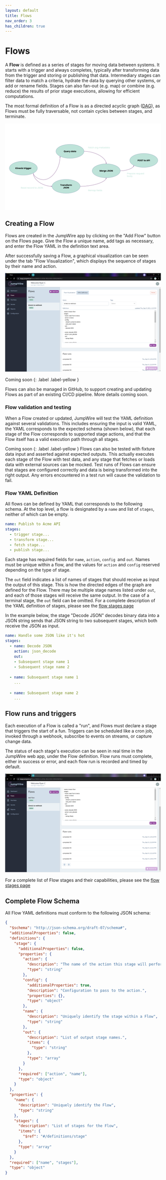 ```yaml
---
layout: default
title: Flows
nav_order: 3
has_children: true
---
```


# Flows

A **Flow** is defined as a series of stages for moving data between systems. It starts with a trigger and always completes, typically after transforming data from the trigger and storing or publishing that data. Intermediary stages can filter data to match a criteria, hydrate the data by querying other systems, or add or rename fields. Stages can also fan-out (e.g. map) or combine (e.g. reduce) the results of prior stage executions, allowing for efficient computations.

The most formal definition of a Flow is as a directed acyclic graph ([DAG](https://en.wikipedia.org/wiki/Directed_acyclic_graph)), as Flows must be fully traversable, not contain cycles between stages, and terminate.

![](../../assets/images/Flows.svg)

## Creating a Flow

Flows are created in the JumpWire app by clicking on the "Add Flow" button on the Flows page. Give the Flow a unique name, add tags as necessary, and enter the Flow YAML in the definition text area.

After successfully saving a Flow, a graphical visualization can be seen under the tab "Flow Visualization", which displays the sequence of stages by their name and action.

![](../../assets/images/flows_page.png)

Coming soon
{: .label .label-yellow }

Flows can also be managed in GitHub, to support creating and updating Flows as part of an existing CI/CD pipeline. More details coming soon.

### Flow validation and testing

When a Flow created or updated, JumpWire will test the YAML definition against several validations. This includes ensuring the input is valid YAML, the YAML corresponds to the expected schema (shown below), that each stage of the Flow corresponds to supported stage actions, and that the Flow itself has a valid execution path through all stages.

Coming soon
{: .label .label-yellow }
Flows can also be tested with fixture data input and asserted against expected outputs. This actually executes each stage of the Flow with test data, and any stage that fetches or loads data with external sources can be mocked. Test runs of Flows can ensure that stages are configured correctly and data is being transformed into the right output. Any errors encountered in a test run will cause the validation to fail.

### Flow YAML Definition

All flows can be defined by YAML that corresponds to the following schema. At the top level, a flow is designated by a `name` and list of `stages`, neither of which can be empty.

```yaml
name: Publish to Acme API
stages:
  - trigger stage...
  - transform stage...
  - fetch stage...
  - publish stage...
```

Each stage has required fields for `name`, `action`, `config `and `out`. Names must be unique within a flow, and the values for `action` and `config` reserved depending on the type of stage.

The `out` field indicates a list of names of stages that should receive as input the output of this stage. This is how the directed edges of the graph are defined for the Flow. There may be multiple stage names listed under `out`, and each of those stages will receive the same output. In the case of a terminal stage, the `out` field can be omitted. For a complete description of the YAML definition of stages, please see the [flow stages page](stages)

In the example below, the stage "Decode JSON" decodes binary data into a JSON string sends that JSON string to two subsequent stages, which both receive the JSON as input.

```yaml
name: Handle some JSON like it's hot
stages:
  - name: Decode JSON
    action: json_decode
    out:
    - Subsequent stage name 1
    - Subsequent stage name 2

  - name: Subsequent stage name 1
    ...

  - name: Subsequent stage name 2
    ...
```

## Flow runs and triggers

Each execution of a Flow is called a "run", and Flows must declare a stage that triggers the start of a fun. Triggers can be scheduled like a cron job, invoked through a webhook, subscribe to events on streams, or capture change data.

The status of each stage's execution can be seen in real time in the JumpWire web app, under the Flow definition. Flow runs must complete, either in success or error, and each flow run is recorded and timed by default.

![](../../assets/images/flow_runs.png)

For a complete list of Flow stages and their capabilities, please see the [flow stages page](stages)

## Complete Flow Schema

All Flow YAML definitions must conform to the following JSON schema:

```json
{
  "$schema": "http://json-schema.org/draft-07/schema#",
  "additionalProperties": false,
  "definitions": {
    "stage": {
      "additionalProperties": false,
      "properties": {
        "action": {
          "description": "The name of the action this stage will perform. The name could be custom to identify this stage, or correspond to a packaged stage.",
          "type": "string"
        },
        "config": {
          "additionalProperties": true,
          "description": "Configuration to pass to the action.",
          "properties": {},
          "type": "object"
        },
        "name": {
          "description": "Uniquely identify the stage within a Flow",
          "type": "string"
        },
        "out": {
          "description": "List of output stage names.",
          "items": {
            "type": "string"
          },
          "type": "array"
        }
      },
      "required": ["action", "name"],
      "type": "object"
    }
  },
  "properties": {
    "name": {
      "description": "Uniquely identify the Flow",
      "type": "string"
    },
    "stages": {
      "description": "List of stages for the Flow",
      "items": {
        "$ref": "#/definitions/stage"
      },
      "type": "array"
    }
  },
  "required": ["name", "stages"],
  "type": "object"
}
```
